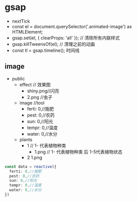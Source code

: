 <!--
 * @Author: zld 17875477802@163.com
 * @Date: 2025-05-20 22:23:02
 * @LastEditors: zld 17875477802@163.com
 * @LastEditTime: 2025-05-31 21:17:24
 * @FilePath: \plant\README.md
 * @Description: 这是默认设置,请设置`customMade`, 打开koroFileHeader查看配置 进行设置: https://github.com/OBKoro1/koro1FileHeader/wiki/%E9%85%8D%E7%BD%AE
-->
# gsap

- nextTick
- const el = document.querySelector('.animated-image') as HTMLElement;
- gsap.set(el, { clearProps: 'all' }); // 清除所有内联样式
- gsap.killTweensOf(el); // 清理之前的动画
- const tl = gsap.timeline(); 时间线



## image  
- public
    - effect // 效果图
        - shiny.png//闪亮
        - 2.png //虫子
    - image //tool
        - ferti: 0,//施肥
        - pest: 0,//农药
        - sun: 0,//阳光
        - tempr: 0,//温度
        - water: 0,//水分
    - plants
        - 1 // 1- 代表植物种类
            - 1.png   // 1- 代表植物种类 后 1-5代表植物状态
        - 2
            1.png

```ts
const data = reactive({
  ferti: 0,//施肥
  pest: 0,//农药
  sun: 0,//阳光
  tempr: 0,//温度
  water: 0,//水分
})
```
